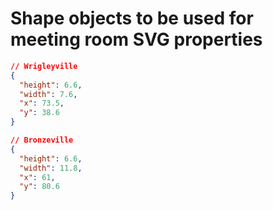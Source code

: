 # Shape objects to be used for meeting room SVG properties
```json
// Wrigleyville
{
  "height": 6.6,
  "width": 7.6,
  "x": 73.5,
  "y": 38.6
}

// Bronzeville
{
  "height": 6.6,
  "width": 11.8,
  "x": 61,
  "y": 80.6
}

```

